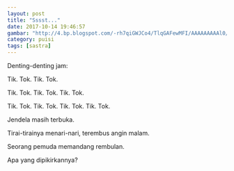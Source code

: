 ```yaml
---
layout: post
title: "Sssst..."
date: 2017-10-14 19:46:57
gambar: "http://4.bp.blogspot.com/-rh7qiGWJCo4/TlqGAFewMFI/AAAAAAAAAl0/ETwtwP5X1qY/s900/the-beauty-of-silence-125127-500-304.jpg"
category: puisi
tags: [sastra]
---
```


Denting-denting jam:

Tik. Tok. Tik. Tok.

Tik. Tok. Tik. Tok. Tik. Tok.

Tik. Tok. Tik. Tok. Tik. Tok. Tik. Tok.

Jendela masih terbuka.

Tirai-tirainya menari-nari, terembus angin malam.

Seorang pemuda memandang rembulan.

Apa yang dipikirkannya?